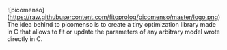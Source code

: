 ![picomenso] (https://raw.githubusercontent.com/fitoprolog/picomenso/master/logo.png)
The idea behind to picomenso is to create a tiny optimization library made in C 
 that allows to fit or update the parameters of any arbitrary model wrote directly in C.
